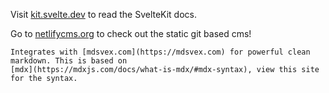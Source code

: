 <script>
	let a = 12
</script>

Visit [kit.svelte.dev](https://kit.svelte.dev) to read the SvelteKit docs.

Go to [netlifycms.org](https://www.netlifycms.org) to check out the static git based cms!

	Integrates with [mdsvex.com](https://mdsvex.com) for powerful clean markdown. This is based on
	[mdx](https://mdxjs.com/docs/what-is-mdx/#mdx-syntax), view this site for the syntax.